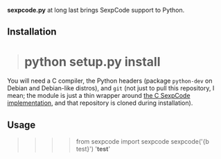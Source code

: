 **sexpcode.py** at long last brings SexpCode support to Python.

## Installation

>    # python setup.py install

You will need a C compiler, the Python headers (package `python-dev` on Debian and Debian-like distros), and `git` (not just to pull this repository, I mean; the module is just a thin wrapper around [the C SexpCode implementation](https://github.com/Cairnarvon/sexpcode), and that repository is cloned during installation).

## Usage

>    >>> from sexpcode import sexpcode
>    >>> sexpcode('{b test}')
>    '<b>test</b>'

